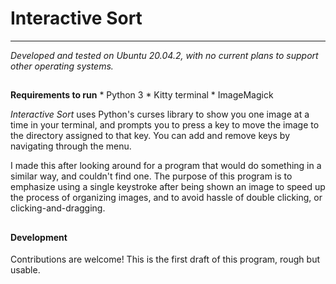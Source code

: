 # Interactive Sort
---
*Developed and tested on Ubuntu 20.04.2, with no current plans to support other operating systems.*
##
**Requirements to run**
    * Python 3
    * Kitty terminal
    * ImageMagick

*Interactive Sort* uses Python's curses library to show you one image at a time in your terminal, and prompts you to press a key to move the image to the directory assigned to that key. You can add and remove keys by navigating through the menu.

I made this after looking around for a program that would do something in a similar way, and couldn't find one. The purpose of this program is to emphasize using a single keystroke after being shown an image to speed up the process of organizing images, and to avoid hassle of double clicking, or clicking-and-dragging.
##
#### Development

Contributions are welcome! This is the first draft of this program, rough but usable.